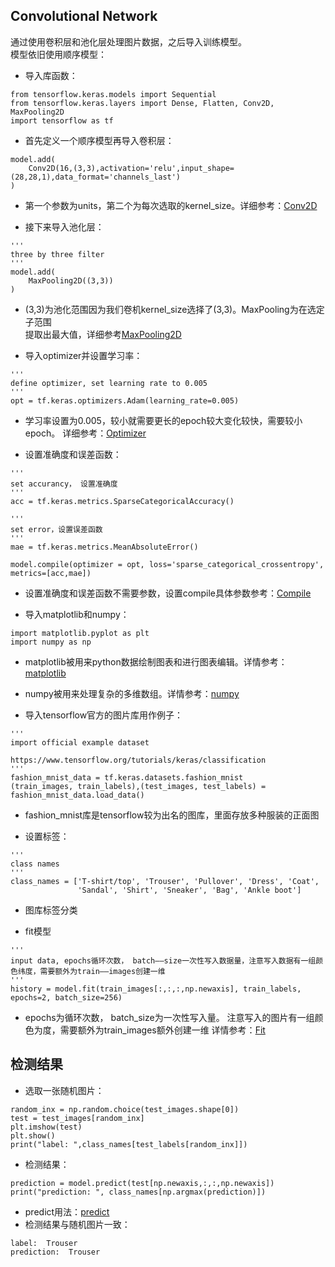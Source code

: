 ## Convolutional Network

通过使用卷积层和池化层处理图片数据，之后导入训练模型。  
模型依旧使用顺序模型：

* 导入库函数：
```
from tensorflow.keras.models import Sequential
from tensorflow.keras.layers import Dense, Flatten, Conv2D, MaxPooling2D
import tensorflow as tf
```

* 首先定义一个顺序模型再导入卷积层：
```
model.add(
    Conv2D(16,(3,3),activation='relu',input_shape=(28,28,1),data_format='channels_last')
)
```
  * 第一个参数为units，第二个为每次选取的kernel_size。详细参考：[Conv2D](https://www.tensorflow.org/api_docs/python/tf/keras/layers/Conv2D)

* 接下来导入池化层：
```
'''
three by three filter
'''
model.add(
    MaxPooling2D((3,3))
)
```
  * (3,3)为池化范围因为我们卷机kernel_size选择了(3,3)。MaxPooling为在选定子范围  
  提取出最大值，详细参考[MaxPooling2D](https://www.tensorflow.org/api_docs/python/tf/keras/layers/MaxPool2D)
  
* 导入optimizer并设置学习率：
```
'''
define optimizer, set learning rate to 0.005
'''
opt = tf.keras.optimizers.Adam(learning_rate=0.005)
```
  * 学习率设置为0.005，较小就需要更长的epoch较大变化较快，需要较小epoch。
  详细参考：[Optimizer](https://www.tensorflow.org/api_docs/python/tf/keras/optimizers/Optimizer)
  
* 设置准确度和误差函数：
```
'''
set accurancy， 设置准确度
'''
acc = tf.keras.metrics.SparseCategoricalAccuracy()
 
'''
set error，设置误差函数
'''
mae = tf.keras.metrics.MeanAbsoluteError()

model.compile(optimizer = opt, loss='sparse_categorical_crossentropy', metrics=[acc,mae])
```
  * 设置准确度和误差函数不需要参数，设置compile具体参数参考：[Compile](https://www.tensorflow.org/api_docs/python/tf/keras/Model#compile)
  
* 导入matplotlib和numpy：
```
import matplotlib.pyplot as plt
import numpy as np
```
  * matplotlib被用来python数据绘制图表和进行图表编辑。详情参考：[matplotlib](https://matplotlib.org/)
  * numpy被用来处理复杂的多维数组。详情参考：[numpy](https://numpy.org/)
  
* 导入tensorflow官方的图片库用作例子：
```
'''
import official example dataset

https://www.tensorflow.org/tutorials/keras/classification
'''
fashion_mnist_data = tf.keras.datasets.fashion_mnist
(train_images, train_labels),(test_images, test_labels) = fashion_mnist_data.load_data()
```
  * fashion_mnist库是tensorflow较为出名的图库，里面存放多种服装的正面图
  
* 设置标签：
```
'''
class names
'''
class_names = ['T-shirt/top', 'Trouser', 'Pullover', 'Dress', 'Coat',
               'Sandal', 'Shirt', 'Sneaker', 'Bag', 'Ankle boot']
```
  * 图库标签分类
  
* fit模型
```
'''
input data, epochs循环次数， batch——size一次性写入数据量，注意写入数据有一组颜色纬度，需要额外为train——images创建一维
'''
history = model.fit(train_images[:,:,:,np.newaxis], train_labels, epochs=2, batch_size=256)
```
  * epochs为循环次数， batch_size为一次性写入量。 注意写入的图片有一组颜色为度，需要额外为train_images额外创建一维
  详情参考：[Fit](https://www.tensorflow.org/api_docs/python/tf/keras/Model#fit)
  
## 检测结果

* 选取一张随机图片：
```
random_inx = np.random.choice(test_images.shape[0])
test = test_images[random_inx]
plt.imshow(test)
plt.show()
print("label: ",class_names[test_labels[random_inx]])
```

* 检测结果：
```
prediction = model.predict(test[np.newaxis,:,:,np.newaxis])
print("prediction: ", class_names[np.argmax(prediction)])
```
  * predict用法：[predict](https://www.tensorflow.org/api_docs/python/tf/keras/Model#predict)
  * 检测结果与随机图片一致：
  ```
  label:  Trouser
  prediction:  Trouser
  ```
  







